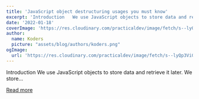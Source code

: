 ```yaml
---
title: 'JavaScript object destructuring usages you must know'
excerpt: 'Introduction   We use JavaScript objects to store data and retrieve it later. We store...'
date: '2022-01-18'
coverImage: 'https://res.cloudinary.com/practicaldev/image/fetch/s--lyQp3ViG--/c_imagga_scale,f_auto,fl_progressive,h_420,q_auto,w_1000/https://dev-to-uploads.s3.amazonaws.com/uploads/articles/8v96lng3rwq72i3xgxkd.png'
author:
  name: Koders
  picture: "assets/blog/authors/koders.png"
ogImage:
  url: 'https://res.cloudinary.com/practicaldev/image/fetch/s--lyQp3ViG--/c_imagga_scale,f_auto,fl_progressive,h_420,q_auto,w_1000/https://dev-to-uploads.s3.amazonaws.com/uploads/articles/8v96lng3rwq72i3xgxkd.png'
---
```


Introduction   We use JavaScript objects to store data and retrieve it later. We store...

[Read more](https://dev.to/atapas/javascript-object-destructuring-usages-you-must-know-2o0a)
